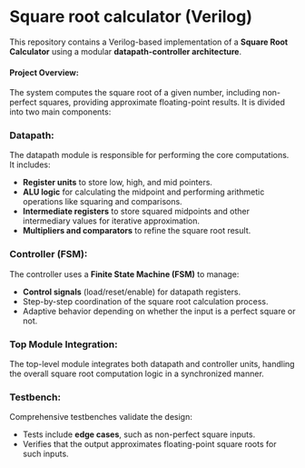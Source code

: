 # Square root calculator (Verilog)
This repository contains a Verilog-based implementation of a **Square Root Calculator** using a modular **datapath-controller architecture**.

#### Project Overview:

The system computes the square root of a given number, including non-perfect squares, providing approximate floating-point results. It is divided into two main components:

### Datapath:

The datapath module is responsible for performing the core computations. It includes:

* **Register units** to store low, high, and mid pointers.
* **ALU logic** for calculating the midpoint and performing arithmetic operations like squaring and comparisons.
* **Intermediate registers** to store squared midpoints and other intermediary values for iterative approximation.
* **Multipliers and comparators** to refine the square root result.

### Controller (FSM):

The controller uses a **Finite State Machine (FSM)** to manage:

* **Control signals** (load/reset/enable) for datapath registers.
* Step-by-step coordination of the square root calculation process.
* Adaptive behavior depending on whether the input is a perfect square or not.

### Top Module Integration:

The top-level module integrates both datapath and controller units, handling the overall square root computation logic in a synchronized manner.

### Testbench:

Comprehensive testbenches validate the design:

* Tests include **edge cases**, such as non-perfect square inputs.
* Verifies that the output approximates floating-point square roots for such inputs.
